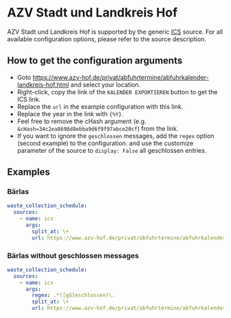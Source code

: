 # AZV Stadt und Landkreis Hof

AZV Stadt und Landkreis Hof is supported by the generic [ICS](/doc/source/ics.md) source. For all available configuration options, please refer to the source description.


## How to get the configuration arguments

- Goto <https://www.azv-hof.de/privat/abfuhrtermine/abfuhrkalender-landkreis-hof.html> and select your location.  
- Right-click, copy the link of the `KALENDER EXPORTIEREN` button to get the ICS link.
- Replace the `url` in the example configuration with this link.
- Replace the year in the link with `{%Y}`.
- Feel free to remove the cHash argument (e.g. `&cHash=34c2ea8698d8ebba9d6f9f97abce20cf`) from the link.
- If you want to ignore the `geschlossen` messages, add the `regex` option (second example) to the configuration. and use the customize parameter of the source to `display: False` all geschlossen entries. 

## Examples

### Bärlas

```yaml
waste_collection_schedule:
  sources:
    - name: ics
      args:
        split_at: \+
        url: https://www.azv-hof.de/privat/abfuhrtermine/abfuhrkalender-landkreis-hof.html?tx_abfuhrkalender_abfuhrkalender%5Baction%5D=list&tx_abfuhrkalender_abfuhrkalender%5Bansicht%5D=ico&tx_abfuhrkalender_abfuhrkalender%5Bcontroller%5D=Land&tx_abfuhrkalender_abfuhrkalender%5Bjahr%5D={%Y}&tx_abfuhrkalender_abfuhrkalender%5Bort%5D=24&tx_abfuhrkalender_abfuhrkalender%5Bstrasse%5D=&tx_abfuhrkalender_abfuhrkalender%5Btonnenwahl%5D%5Ba%5D=1&tx_abfuhrkalender_abfuhrkalender%5Btonnenwahl%5D%5Bb%5D=1&tx_abfuhrkalender_abfuhrkalender%5Btonnenwahl%5D%5Bg1%5D=0&tx_abfuhrkalender_abfuhrkalender%5Btonnenwahl%5D%5Bg2%5D=0&tx_abfuhrkalender_abfuhrkalender%5Btonnenwahl%5D%5Bp%5D=1&tx_abfuhrkalender_abfuhrkalender%5Btonnenwahl%5D%5Br%5D=1&tx_abfuhrkalender_abfuhrkalender%5Btonnenwahl%5D%5Bw%5D=1&tx_abfuhrkalender_abfuhrkalender%5Btonnenwahl%5D%5Bx%5D=1&tx_abfuhrkalender_abfuhrkalender%5Btonnenwahl%5D%5By%5D=1&tx_abfuhrkalender_abfuhrkalender%5Btonnenwahl%5D%5Bz%5D=1&
```
### Bärlas without geschlossen messages

```yaml
waste_collection_schedule:
  sources:
    - name: ics
      args:
        regex: .*([gG]eschlossen)\.
        split_at: \+
        url: https://www.azv-hof.de/privat/abfuhrtermine/abfuhrkalender-landkreis-hof.html?tx_abfuhrkalender_abfuhrkalender%5Baction%5D=list&tx_abfuhrkalender_abfuhrkalender%5Bansicht%5D=ico&tx_abfuhrkalender_abfuhrkalender%5Bcontroller%5D=Land&tx_abfuhrkalender_abfuhrkalender%5Bjahr%5D={%Y}&tx_abfuhrkalender_abfuhrkalender%5Bort%5D=24&tx_abfuhrkalender_abfuhrkalender%5Bstrasse%5D=&tx_abfuhrkalender_abfuhrkalender%5Btonnenwahl%5D%5Ba%5D=1&tx_abfuhrkalender_abfuhrkalender%5Btonnenwahl%5D%5Bb%5D=1&tx_abfuhrkalender_abfuhrkalender%5Btonnenwahl%5D%5Bg1%5D=0&tx_abfuhrkalender_abfuhrkalender%5Btonnenwahl%5D%5Bg2%5D=0&tx_abfuhrkalender_abfuhrkalender%5Btonnenwahl%5D%5Bp%5D=1&tx_abfuhrkalender_abfuhrkalender%5Btonnenwahl%5D%5Br%5D=1&tx_abfuhrkalender_abfuhrkalender%5Btonnenwahl%5D%5Bw%5D=1&tx_abfuhrkalender_abfuhrkalender%5Btonnenwahl%5D%5Bx%5D=1&tx_abfuhrkalender_abfuhrkalender%5Btonnenwahl%5D%5By%5D=1&tx_abfuhrkalender_abfuhrkalender%5Btonnenwahl%5D%5Bz%5D=1&
```

